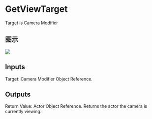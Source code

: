 # GetViewTarget

Target is Camera Modifier

## 图示

![]($-20221218-18141001.png)

## Inputs

Target: Camera Modifier Object Reference.  

## Outputs

Return Value: Actor Object Reference. Returns the actor the camera is currently viewing..

